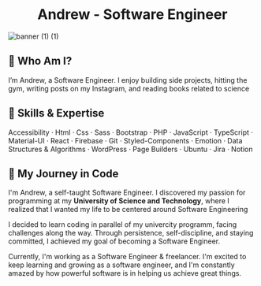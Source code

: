 <div align='center'>

# Andrew - Software Engineer

</div>

![banner (1) (1)](https://andrew-dev.com/other/banner.jpg)

## 🌟 Who Am I?

I’m Andrew, a Software Engineer. I enjoy building side projects, hitting the gym, writing posts on my Instagram, and reading books related to science

## 💼 Skills & Expertise

Accessibility · Html · Css · Sass · Bootstrap · PHP · JavaScript · TypeScript · Material-UI · React · Firebase · Git · Styled-Components · Emotion · Data Structures & Algorithms · WordPress · Page Builders · Ubuntu · Jira · Notion

## 🚀 My Journey in Code

I'm Andrew, a self-taught Software Engineer. I discovered my passion for programming at my **University of Science and Technology**, where I realized that I wanted my life to be centered around Software Engineering

I decided to learn coding in parallel of my univercity programm, facing challenges along the way. Through persistence, self-discipline, and staying committed, I achieved my goal of becoming a Software Engineer.

Currently, I'm working as a Software Engineer & freelancer. I'm excited to keep learning and growing as a software engineer, and I'm constantly amazed by how powerful software is in helping us achieve great things.
